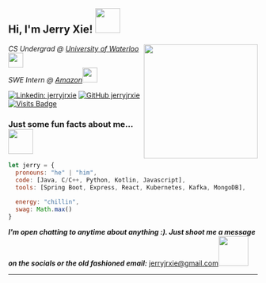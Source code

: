 <h2> Hi, I'm Jerry Xie! <img src="https://media.giphy.com/media/kBZ212yGzFaxgkSIKW/giphy.gif" width="50"></h2>
<img align='right' src="https://media.giphy.com/media/cmCEsJZHYBPels360q/giphy.gif" width="230">
<p><em>CS Undergrad @ <a href="https://cs.uwaterloo.ca/">University of Waterloo</a><img src="https://media.giphy.com/media/JO4lo82apdtaltBhEN/giphy.gif" width="30"></br>SWE Intern @ <a href="https://aws.amazon.com/">Amazon</a><img src="https://media.giphy.com/media/EQ53VWK9kot0pNUnMi/giphy.gif" width="30"> 
</em></p>

[![Linkedin: jerryjrxie](https://img.shields.io/badge/-jerryjrxie-blue?style=flat-square&logo=Linkedin&logoColor=white&link=https://www.linkedin.com/in/jerryjrxie/)](https://www.linkedin.com/in/jerryjrxie/)
[![GitHub jerryjrxie](https://img.shields.io/github/followers/jerryjrxie?label=follow&style=social)](https://github.com/jerryjrxie)
[![Visits Badge](https://badges.pufler.dev/visits/jerryjrxie/jerryjrxie)](https://badges.pufler.dev)

### Just some fun facts about me...  <img src="https://media.giphy.com/media/1zi2PKrEjKaHgCqraa/giphy.gif" width="50"> 

```javascript
let jerry = {
  pronouns: "he" | "him",
  code: [Java, C/C++, Python, Kotlin, Javascript],
  tools: [Spring Boot, Express, React, Kubernetes, Kafka, MongoDB],
  
  energy: "chillin",
  swag: Math.max()
}
```

 <em><b>I'm open chatting to anytime about anything :). Just shoot me a message on the socials or the old fashioned email:</b></em> <a href="mailto:jerryjrxie@gmail.com">jerryjrxie@gmail.com</a><img src="https://media.giphy.com/media/Q5pH4UmOiQciITstXU/giphy.gif" width="60">

---

